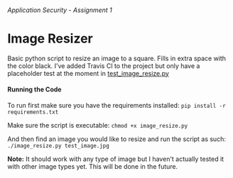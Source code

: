 ###### Application Security - Assignment 1
# Image Resizer

Basic python script to resize an image to a square. Fills in extra space with the color black. 
I've added Travis CI to the project but only have a placeholder test at the moment in [test_image_resize.py](https://github.com/boatshaman/appsec_a1/blob/master/test_image_resize.py)

#### Running the Code
To run first make sure you have the requirements installed:
`pip install -r requirements.txt`

Make sure the script is executable: `chmod +x image_resize.py`

And then find an image you would like to resize and run the script as such:
`./image_resize.py test_image.jpg`

**Note:** It should work with any type of image but I haven't actually tested it with other image types yet. This will be done in the future.

